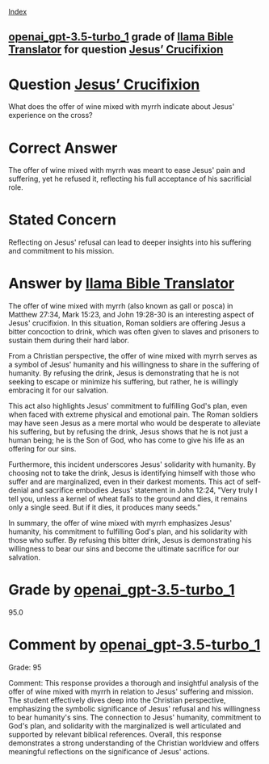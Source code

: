 
[Index](../../../../index.md)
## [openai_gpt-3.5-turbo_1](../../../grading_models/openai_gpt-3.5-turbo_1.md) grade of [llama Bible Translator](../../../answering_models/llama_Bible_Translator.md) for question [Jesus’ Crucifixion](../../../questions/Jesus’_Crucifixion.md)

# Question [Jesus’ Crucifixion](../../../questions/Jesus’_Crucifixion.md)
What does the offer of wine mixed with myrrh indicate about Jesus' experience on the cross?

# Correct Answer
The offer of wine mixed with myrrh was meant to ease Jesus' pain and suffering, yet he refused it, reflecting his full acceptance of his sacrificial role.

# Stated Concern
Reflecting on Jesus' refusal can lead to deeper insights into his suffering and commitment to his mission.

# Answer by [llama Bible Translator](../../../answering_models/llama_Bible_Translator.md)
The offer of wine mixed with myrrh (also known as gall or posca) in Matthew 27:34, Mark 15:23, and John 19:28-30 is an interesting aspect of Jesus' crucifixion. In this situation, Roman soldiers are offering Jesus a bitter concoction to drink, which was often given to slaves and prisoners to sustain them during their hard labor.

From a Christian perspective, the offer of wine mixed with myrrh serves as a symbol of Jesus' humanity and his willingness to share in the suffering of humanity. By refusing the drink, Jesus is demonstrating that he is not seeking to escape or minimize his suffering, but rather, he is willingly embracing it for our salvation.

This act also highlights Jesus' commitment to fulfilling God's plan, even when faced with extreme physical and emotional pain. The Roman soldiers may have seen Jesus as a mere mortal who would be desperate to alleviate his suffering, but by refusing the drink, Jesus shows that he is not just a human being; he is the Son of God, who has come to give his life as an offering for our sins.

Furthermore, this incident underscores Jesus' solidarity with humanity. By choosing not to take the drink, Jesus is identifying himself with those who suffer and are marginalized, even in their darkest moments. This act of self-denial and sacrifice embodies Jesus' statement in John 12:24, "Very truly I tell you, unless a kernel of wheat falls to the ground and dies, it remains only a single seed. But if it dies, it produces many seeds."

In summary, the offer of wine mixed with myrrh emphasizes Jesus' humanity, his commitment to fulfilling God's plan, and his solidarity with those who suffer. By refusing this bitter drink, Jesus is demonstrating his willingness to bear our sins and become the ultimate sacrifice for our salvation.

# Grade by [openai_gpt-3.5-turbo_1](../../../grading_models/openai_gpt-3.5-turbo_1.md)
95.0

# Comment by [openai_gpt-3.5-turbo_1](../../../grading_models/openai_gpt-3.5-turbo_1.md)
Grade: 95

Comment: This response provides a thorough and insightful analysis of the offer of wine mixed with myrrh in relation to Jesus' suffering and mission. The student effectively dives deep into the Christian perspective, emphasizing the symbolic significance of Jesus' refusal and his willingness to bear humanity's sins. The connection to Jesus' humanity, commitment to God's plan, and solidarity with the marginalized is well articulated and supported by relevant biblical references. Overall, this response demonstrates a strong understanding of the Christian worldview and offers meaningful reflections on the significance of Jesus' actions.

